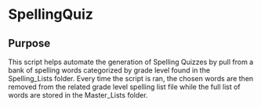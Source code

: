 # SpellingQuiz

## Purpose

This script helps automate the generation of Spelling Quizzes by pull from a bank of spelling words categorized by grade level found in the Spelling_Lists folder. Every time the script is ran, the chosen words are then removed from the related grade level spelling list file while the full list of words are stored in the Master_Lists folder.